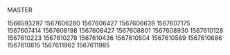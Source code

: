 MASTER

1566593297
1567606280
1567606427
1567606639
1567607175
1567607414
1567608198
1567608427
1567608801
1567608930
1567610128
1567610223
1567610278
1567610436
1567610504
1567610589
1567610686
1567610815
1567611962
1567611985

